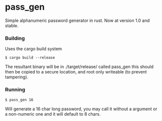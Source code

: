 # pass_gen

Simple alphanumeric password generator in rust. Now at version 1.0 and stable.

### Building
Uses the cargo build system
```
$ cargo build --release
```
The resultant binary will be in ./target/release/ called pass_gen this should then be copied to a secure location, and root only writeable (to prevent tampering).

### Running
```
$ pass_gen 16
```
Will generate a 16 char long password, you may call it without a argument or a non-numeric one and it will default to 8 chars.
